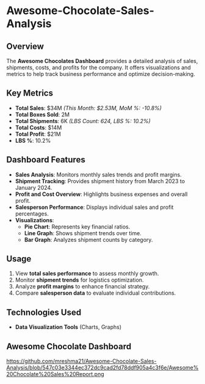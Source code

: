 # Awesome-Chocolate-Sales-Analysis

## Overview
The **Awesome Chocolates Dashboard** provides a detailed analysis of sales, shipments, costs, and profits for the company. It offers visualizations and metrics to help track business performance and optimize decision-making.

## Key Metrics
- **Total Sales**: $34M _(This Month: $2.53M, MoM %: -10.8%)_
- **Total Boxes Sold**: 2M
- **Total Shipments**: 6K _(LBS Count: 624, LBS %: 10.2%)_
- **Total Costs**: $14M
- **Total Profit**: $21M
- **LBS %**: 10.2%

## Dashboard Features
- **Sales Analysis**: Monitors monthly sales trends and profit margins.
- **Shipment Tracking**: Provides shipment history from March 2023 to January 2024.
- **Profit and Cost Overview**: Highlights business expenses and overall profit.
- **Salesperson Performance**: Displays individual sales and profit percentages.
- **Visualizations**:
  - **Pie Chart**: Represents key financial ratios.
  - **Line Graph**: Shows shipment trends over time.
  - **Bar Graph**: Analyzes shipment counts by category.

## Usage
1. View **total sales performance** to assess monthly growth.
2. Monitor **shipment trends** for logistics optimization.
3. Analyze **profit margins** to enhance financial strategy.
4. Compare **salesperson data** to evaluate individual contributions.

## Technologies Used
- **Data Visualization Tools** (Charts, Graphs)

## Awesome Chocolate Dashboard 

https://github.com/mreshma21/Awesome-Chocolate-Sales-Analysis/blob/547c03e3344ec372dc9cad2fd78ddf905a4c3f6e/Awesome%20Chocolate%20Sales%20Report.png



